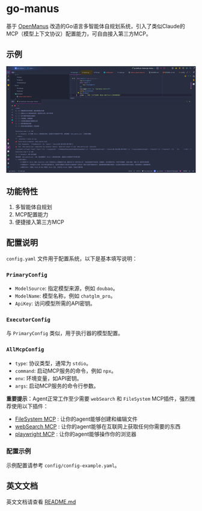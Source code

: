 # go-manus

基于 [OpenManus](https://github.com/mannaandpoem/OpenManus/) 改造的Go语言多智能体自规划系统，引入了类似Claude的MCP（模型上下文协议）配置能力，可自由接入第三方MCP。

## 示例
![img.png](img.png)

## 功能特性
1. 多智能体自规划
2. MCP配置能力
3. 便捷接入第三方MCP

## 配置说明
`config.yaml` 文件用于配置系统，以下是基本填写说明：

### `PrimaryConfig`
- `ModelSource`: 指定模型来源，例如 `doubao`。
- `ModelName`: 模型名称，例如 `chatglm_pro`。
- `ApiKey`: 访问模型所需的API密钥。

### `ExecutorConfig`
与 `PrimaryConfig` 类似，用于执行器的模型配置。

### `AllMcpConfig`
- `type`: 协议类型，通常为 `stdio`。
- `command`: 启动MCP服务的命令，例如 `npx`。
- `env`: 环境变量，如API密钥。
- `args`: 启动MCP服务的命令行参数。

**重要提示**：Agent正常工作至少需要 `webSearch` 和 `FileSystem` MCP插件，强烈推荐使用以下插件：
- [FileSystem MCP](https://github.com/modelcontextprotocol/servers/tree/main/src/filesystem) : 让你的agent能够创建和编辑文件
- [webSearch MCP](https://github.com/exa-labs/exa-mcp-server) : 让你的agent能够在互联网上获取任何你需要的东西
- [playwright MCP](https://github.com/microsoft/playwright-mcp) : 让你的agent能够操作你的浏览器

### 配置示例
示例配置请参考 `config/config-example.yaml`。

## 英文文档
英文文档请查看 [README.md](README.md)